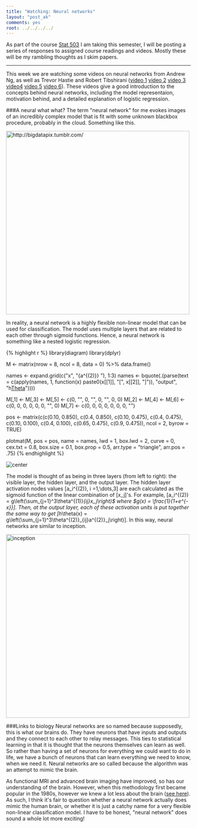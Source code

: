 ```yaml
---
title: "Watching: Neural networks"
layout: "post_ak"
comments: yes
root: ../../../../
---
```


As part of the course [Stat 503](http://streaming.stat.iastate.edu/~dicook/EDA.and.datamining/) I am taking this semester, I will be posting a series of responses to assigned course readings and videos. Mostly these will be my rambling thoughts as I skim papers.

****

This week we are watching some videos on neural networks from Andrew Ng, as well as Trevor Hastie and Robert Tibshirani ([video 1](https://class.coursera.org/ml-005/lecture/43) [video 2](https://class.coursera.org/ml-005/lecture/44) [video 3](https://class.coursera.org/ml-005/lecture/45) [video4](https://class.coursera.org/ml-005/lecture/46) [video 5](https://www.youtube.com/watch?v=31Q5FGRnxt4) [video 6](https://www.youtube.com/watch?v=MpX8rVv_u4E)). These videos give a good introduction to the concepts behind neural networks, including the model representaion, motivation behind, and a detailed explanation of logistic regression.

###A neural what what?
The term "neural network" for me evokes images of an incredibly complex model that is fit with some unknown blackbox procedure, probably in the cloud. Something like this.

<img src="{{ page.root }}images/blog/2015-02-03-Neural-networks/big_data.jpg" alt="http://bigdatapix.tumblr.com/" style="width: 500px;"/>

In reality, a neural network is a highly flexible non-linear model that can be used for classification. The model uses multiple layers that are related to each other through sigmoid functions. Hence, a neural network is something like a nested logistic regression.


{% highlight r %}
library(diagram)
library(dplyr)

M <- matrix(nrow = 8, ncol = 8, data = 0) %>% data.frame()

names <- expand.grid(c("x", "{a^{(2)}} "), 1:3)
names <-  bquote(.(parse(text = c(apply(names, 1, function(x) paste0(x[[1]], "[", x[[2]], "]")), "output", "h[Theta](x)"))))

M[,1] <- M[,3] <- M[,5] <- c(0, "", 0, "", 0, "", 0, 0)
M[,2] <- M[,4] <- M[,6] <- c(0, 0, 0, 0, 0, 0, "", 0)
M[,7] <- c(0, 0, 0, 0, 0, 0, 0, "")

pos <- matrix(c(c(0.10, 0.850),
                c(0.4, 0.850),
                c(0.10, 0.475),
                c(0.4, 0.475),
                c(0.10, 0.100),
                c(0.4, 0.100),
                c(0.65, 0.475),
                c(0.9, 0.475)), ncol = 2, byrow = TRUE)

plotmat(M, pos = pos, name = names, lwd = 1, box.lwd = 2, 
        curve = 0, cex.txt = 0.8, box.size = 0.1,
        box.prop = 0.5, arr.type = "triangle", arr.pos = .75)
{% endhighlight %}

![center](../../../../../images/blog/2015-02-03-Neural-networks/unnamed-chunk-1-1.png) 

The model is thought of as being in three layers (from left to right): the visible layer, the hidden layer, and the output layer. The hidden layer activation nodes values \[a_i^{(2)}, i =1,\dots,3\] are each calculated as the sigmoid function of the linear combination of \[x_j\]'s. For example, \[a_i^{(2)} = g\left(\sum_{j=1}^3\theta^{(1)}_{ij}x_j\right)$ where $g(x) = \frac{1}{1+e^{-x}}\]. Then, at the output layer, each of these activation units is put together the same way to get \[h_\theta(x) = g\left(\sum_{j=1}^3\theta^{(2)}_{ij}a^{(2)}_j\right)\]. In this way, neural networks are similar to inception.

<img src="{{ page.root }}images/blog/2015-02-03-Neural-networks/inception_meme.png" alt="inception" style="width: 500px;"/>

###Links to biology
Neural networks are so named because supposedly, this is what our brains do. They have neurons that have inputs and outputs and they connect to each other to relay messages. This ties to statistical learning in that it is thought that the neurons themselves can learn as well. So rather than having a set of neurons for everything we could want to do in life, we have a bunch of neurons that can learn everything we need to know, when we need it. Neural networks are so called because the algorithm was an attempt to mimic the brain.

As functional MRI and advanced brain imaging have improved, so has our understanding of the brain. However, when this methodology first became popular in the 1980s, however we knew a lot less about the brain ([see here](http://www.pbs.org/wgbh/pages/frontline/shows/teenbrain/work/how.html)). As such, I think it's fair to question whether a neural network actually does mimic the human brain, or whether it is just a catchy name for a very flexible non-linear classification model. I have to be honest, "neural network" does sound a whole lot more exciting!


